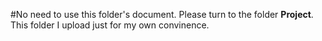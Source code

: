 #No need to use this folder's document. Please turn to the folder __Project__. This folder I upload just for my own convinence.

